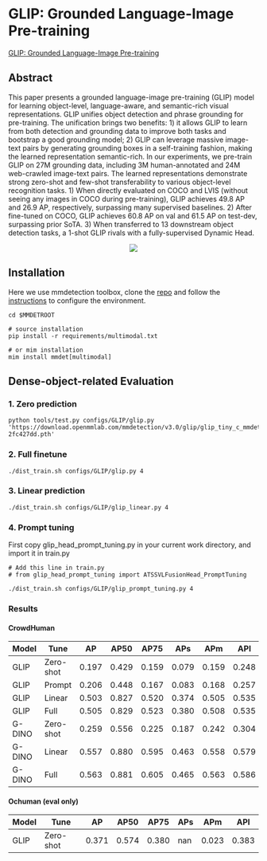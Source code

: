 # GLIP: Grounded Language-Image Pre-training

[GLIP: Grounded Language-Image Pre-training](https://arxiv.org/abs/2112.03857)

<!-- [ALGORITHM] -->

## Abstract

This paper presents a grounded language-image pre-training (GLIP) model for learning object-level, language-aware, and semantic-rich visual representations. GLIP unifies object detection and phrase grounding for pre-training. The unification brings two benefits: 1) it allows GLIP to learn from both detection and grounding data to improve both tasks and bootstrap a good grounding model; 2) GLIP can leverage massive image-text pairs by generating grounding boxes in a self-training fashion, making the learned representation semantic-rich. In our experiments, we pre-train GLIP on 27M grounding data, including 3M human-annotated and 24M web-crawled image-text pairs. The learned representations demonstrate strong zero-shot and few-shot transferability to various object-level recognition tasks. 1) When directly evaluated on COCO and LVIS (without seeing any images in COCO during pre-training), GLIP achieves 49.8 AP and 26.9 AP, respectively, surpassing many supervised baselines. 2) After fine-tuned on COCO, GLIP achieves 60.8 AP on val and 61.5 AP on test-dev, surpassing prior SoTA. 3) When transferred to 13 downstream object detection tasks, a 1-shot GLIP rivals with a fully-supervised Dynamic Head.

<div align=center>
<img src="https://github.com/open-mmlab/mmyolo/assets/17425982/b87228d7-f000-4a5d-b103-fe535984417a"/>
</div>

## Installation
Here we use mmdetection toolbox, clone the [repo](https://github.com/open-mmlab/mmdetection/tree/v3.3.0) and follow the [instructions](https://github.com/open-mmlab/mmdetection/tree/v3.3.0/configs/glip/README.md) to configure the environment.


```shell
cd $MMDETROOT

# source installation
pip install -r requirements/multimodal.txt

# or mim installation
mim install mmdet[multimodal]
```

## Dense-object-related Evaluation
### 1. Zero prediction
```shell
python tools/test.py configs/GLIP/glip.py 'https://download.openmmlab.com/mmdetection/v3.0/glip/glip_tiny_c_mmdet-2fc427dd.pth' 
```

### 2. Full finetune
```shell
./dist_train.sh configs/GLIP/glip.py 4
```

### 3. Linear prediction
```shell
./dist_train.sh configs/GLIP/glip_linear.py 4
```

### 4. Prompt tuning
First copy glip_head_prompt_tuning.py in your current work directory, and import it in train.py
```shell
# Add this line in train.py
# from glip_head_prompt_tuning import ATSSVLFusionHead_PromptTuning

./dist_train.sh configs/GLIP/glip_prompt_tuning.py 4
```

### Results

#### CrowdHuman

| **Model** | **Tune**  | **AP** | **AP50** | **AP75** | **APs** | **APm** | **APl** |
| --------- | --------- | ------ | -------- | -------- | ------- | ------- | ------- |
| GLIP      | Zero-shot | 0.197  | 0.429    | 0.159    | 0.079   | 0.159   | 0.248   |
| GLIP      | Prompt    | 0.206  | 0.448    | 0.167    | 0.083   | 0.168   | 0.257   |
| GLIP      | Linear    | 0.503  | 0.827    | 0.520    | 0.374   | 0.505   | 0.535   |
| GLIP      | Full      | 0.505  | 0.829    | 0.523    | 0.380   | 0.508   | 0.535   |
| G-DINO    | Zero-shot | 0.259  | 0.556    | 0.225    | 0.187   | 0.242   | 0.304   |
| G-DINO    | Linear    | 0.557  | 0.880    | 0.595    | 0.463   | 0.558   | 0.579   |
| G-DINO    | Full      | 0.563  | 0.881    | 0.605    | 0.465   | 0.563   | 0.586   |

#### Ochuman (eval only)

| **Model** | **Tune**  | **AP** | **AP50** | **AP75** | **APs** | **APm** | **APl** |
| --------- | --------- | ------ | -------- | -------- | ------- | ------- | ------- |
| GLIP      | Zero-shot | 0.371  | 0.574    | 0.380    | nan     | 0.023   | 0.383   |

